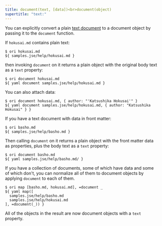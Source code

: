 ```yaml
---
title: document(text, [data])<br>document(object)
supertitle: "text:"
---
```


You can explicitly convert a plain [text document](/language/documents.html) to a document object by passing it to the `document` function.

If `hokusai.md` contains plain text:

```console
$ ori hokusai.md
${ samples.jse/help/hokusai.md }
```

then invoking `document` on it returns a plain object with the original body text as a `text` property:

```console
$ ori document hokusai.md
${ yaml document samples.jse/help/hokusai.md }
```

You can also attach data:

```console
$ ori document hokusai.md, { author: "'Katsushika Hokusai'" }
${ yaml document samples.jse/help/hokusai.md, { author: "Katsushika Hokusai" } }
```

If you have a text document with data in front matter:

```console
$ ori basho.md
${ samples.jse/help/basho.md }
```

Then calling `document` on it returns a plain object with the front matter data as properties, plus the body text as a `text` property:

```console
$ ori document basho.md
${ yaml samples.jse/help/basho.md/ }
```

If you have a collection of documents, some of which have data and some of which don't, you can normalize all of them to document objects by applying `document` to each of them.

```console
$ ori map [basho.md, hokusai.md], =document _
${ yaml map([
  samples.jse/help/basho.md
  samples.jse/help/hokusai.md
], =document(_)) }
```

All of the objects in the result are now document objects with a `text` property.
